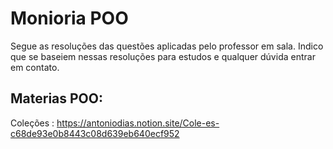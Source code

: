 # Monioria POO
Segue as resoluções das questões aplicadas pelo professor em sala. Indico que se baseiem nessas resoluções para estudos e qualquer dúvida entrar em contato.

## Materias POO:
Coleções : https://antoniodias.notion.site/Cole-es-c68de93e0b8443c08d639eb640ecf952

